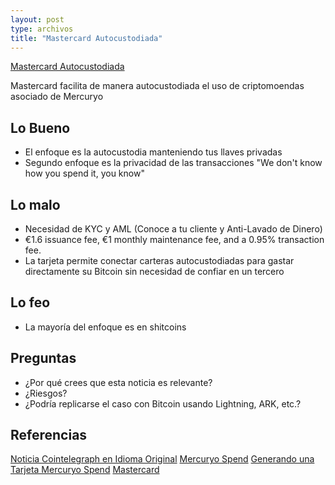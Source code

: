 ```yaml
---
layout: post
type: archivos
title: "Mastercard Autocustodiada"
---
```


[Mastercard Autocustodiada](https://es.cointelegraph.com/news/mastercard-non-custodial-crypto-spending-card)

Mastercard facilita de manera autocustodiada el uso de criptomoendas asociado de Mercuryo

## Lo Bueno
- El enfoque es la autocustodia manteniendo tus llaves privadas
- Segundo enfoque es la privacidad de las transacciones "We don't know how you spend it, you know"

## Lo malo
- Necesidad de KYC y AML (Conoce a tu cliente y Anti-Lavado de Dinero) 
- €1.6 issuance fee, €1 monthly maintenance fee, and a 0.95% transaction fee. 
- La tarjeta permite conectar carteras autocustodiadas para gastar directamente su Bitcoin sin necesidad de confiar en un tercero

## Lo feo
- La mayoría del enfoque es en shitcoins

## Preguntas
- ¿Por qué crees que esta noticia es relevante?
- ¿Riesgos?
- ¿Podría replicarse el caso con Bitcoin usando Lightning, ARK, etc.?


## Referencias
[Noticia Cointelegraph en Idioma Original](https://es.cointelegraph.com/news/mastercard-non-custodial-crypto-spending-card)
[Mercuryo Spend](https://spend.mercuryo.io/)
[Generando una Tarjeta Mercuryo Spend](https://help.mercuryo.io/hc/en-gb/articles/19138263865117-How-do-I-create-a-Mercuryo-Spend-Card)
[Mastercard](https://www.mastercard.com/news/perspectives/2024/inside-the-making-of-a-self-custody-web3-card-for-a-web2-world/)
